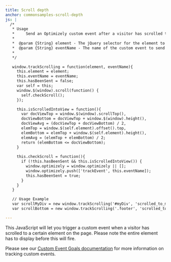 ```yaml
---
title: Scroll depth
anchor: commonsamples-scroll-depth
js: |
  /*
   * Usage
   *     Send an Optimizely custom event after a visitor has scrolled to a certain element on the page.  Note that the entire element must be displayed for this to function properly.
   *     
   *  @param {String} element - The jQuery selector for the element to trigger the call.
   *  @param {String} eventName - The name of the custom event to send to Optimizely.
   *     
   */

   window.trackScrolling = function(element, eventName){
     this.element = element;
     this.eventName = eventName;
     this.hasBeenSent = false;
     var self = this;
     window.$(window).scroll(function() {
       self.checkScroll();
     });

     this.isScrolledIntoView = function(){
       var docViewTop = window.$(window).scrollTop(),
       docViewBottom = docViewTop + window.$(window).height(),
       docViewAvg = (docViewTop + docViewBottom) / 2,
       elemTop = window.$(self.element).offset().top,
       elemBottom = elemTop + window.$(self.element).height(),
       elemAvg = (elemTop + elemBottom) / 2;
       return (elemBottom <= docViewBottom);
     }
     
     this.checkScroll = function(){
       if (!this.hasBeenSent && this.isScrolledIntoView()) {
         window.optimizely = window.optimizely || [];
         window.optimizely.push(['trackEvent', this.eventName]);
         this.hasBeenSent = true;
       }
     }
   }

   // Usage Example
   var scrollMyDiv = new window.trackScrolling('#myDiv', 'scrolled_to_mydiv');
   var scrollBottom = new window.trackScrolling('.footer', 'scrolled_to_bottom');

---
```


This JavaScript will let you trigger a custom event when a visitor has scrolled to a certain element on the page.  Please note the entire element has to display before this will fire.  

Please see our [Custom Event Goals documentation](https://help.optimizely.com/hc/en-us/articles/200039925) for more information on tracking custom events.






